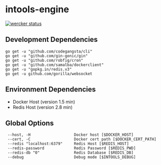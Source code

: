 # intools-engine

[![wercker status](https://app.wercker.com/status/f3795ac31ee708a4ca07500d98870470/m "wercker status")](https://app.wercker.com/project/bykey/f3795ac31ee708a4ca07500d98870470)

## Development Dependencies
````
go get -u "github.com/codegangsta/cli"
go get -u "github.com/gin-gonic/gin"
go get -u "github.com/robfig/cron"
go get -u "github.com/samalba/dockerclient"
go get -u "gopkg.in/redis.v3"
go get -u github.com/gorilla/websocket
````

## Environment Dependencies
 - Docker Host (version 1.5 min)
 - Redis Host (version 2.8 min)

## Global Options
````
 --host, -H                   Docker host [$DOCKER_HOST]
 --cert, -C 			      Docker cert path [$DOCKER_CERT_PATH]
 --redis "localhost:6379"     Redis Host [$REDIS_HOST]
 --redis-password             Redis Password [$REDIS_PWD]
 --redis-db "0"               Redis Database [$REDIS_DB]
 --debug 			          Debug mode [$INTOOLS_DEBUG]
````
